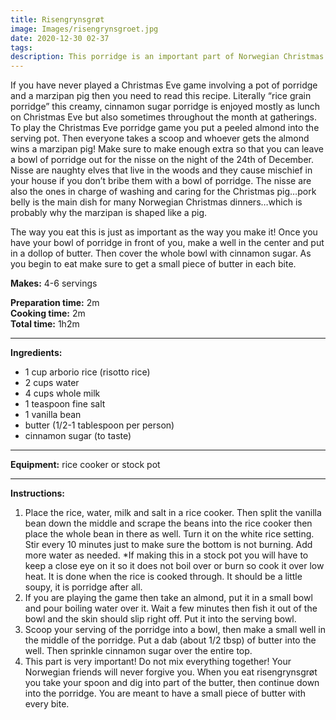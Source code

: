 ```yaml
---
title: Risengrynsgrøt
image: Images/risengrynsgroet.jpg
date: 2020-12-30 02-37
tags: 
description: This porridge is an important part of Norwegian Christmas culture.
---
```

If you have never played a Christmas Eve game involving a pot of porridge and a marzipan pig then you need to read this recipe. Literally “rice grain porridge” this creamy, cinnamon sugar porridge is enjoyed mostly as lunch on Christmas Eve but also sometimes throughout the month at gatherings. To play the Christmas Eve porridge game you put a peeled almond into the serving pot. Then everyone takes a scoop and whoever gets the almond wins a marzipan pig! Make sure to make enough extra so that you can leave a bowl of porridge out for the nisse on the night of the 24th of December. Nisse are naughty elves that live in the woods and they cause mischief in your house if you don’t bribe them with a bowl of porridge. The nisse are also the ones in charge of washing and caring for the Christmas pig…pork belly is the main dish for many Norwegian Christmas dinners…which is probably why the marzipan is shaped like a pig.

The way you eat this is just as important as the way you make it! Once you have your bowl of porridge in front of you, make a well in the center and put in a dollop of butter. Then cover the whole bowl with cinnamon sugar. As you begin to eat make sure to get a small piece of butter in each bite. 


**Makes:** 4-6 servings

**Preparation time:** 2m  
**Cooking time:** 2m  
**Total time:** 1h2m

---

**Ingredients:**

- 1 cup arborio rice (risotto rice)
- 2 cups water
- 4 cups whole milk
- 1 teaspoon fine salt
- 1 vanilla bean
-  butter (1/2-1 tablespoon per person)
-  cinnamon sugar (to taste)


---

**Equipment:** rice cooker or stock pot

---

**Instructions:**

1. Place the rice, water, milk and salt in a rice cooker. Then split the vanilla bean down the middle and scrape the beans into the rice cooker then place the whole bean in there as well. Turn it on the white rice setting. Stir every 10 minutes just to make sure the bottom is not burning. Add more water as needed. *If making this in a stock pot you will have to keep a close eye on it so it does not boil over or burn so cook it over low heat. It is done when the rice is cooked through. It should be a little soupy, it is porridge after all. 
1. If you are playing the game then take an almond, put it in a small bowl and pour boiling water over it. Wait a few minutes then fish it out of the bowl and the skin should slip right off. Put it into the serving bowl.
1. Scoop your serving of the porridge into a bowl, then make a small well in the middle of the porridge. Put a dab (about 1/2 tbsp) of butter into the well. Then sprinkle cinnamon sugar over the entire top. 
1. This part is very important! Do not mix everything together! Your Norwegian friends will never forgive you. When you eat risengrynsgrøt you take your spoon and dig into part of the butter, then continue down into the porridge. You are meant to have a small piece of butter with every bite. 


